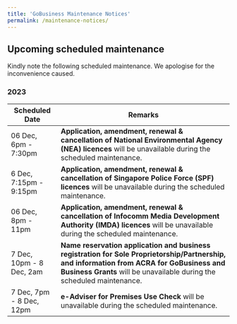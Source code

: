 ```yaml
---
title: 'GoBusiness Maintenance Notices'
permalink: /maintenance-notices/
---
```


## Upcoming scheduled maintenance

Kindly note the following scheduled maintenance. We apologise for the inconvenience caused.

### 2023 

| **Scheduled Date** | **Remarks** |  
|  -----------   | ---------------- |
| 06 Dec, 6pm - 7:30pm | **Application, amendment, renewal & cancellation of National Environmental Agency (NEA) licences** will be unavailable during the scheduled maintenance. | 
| 6 Dec, 7:15pm - 9:15pm | **Application, amendment, renewal & cancellation of Singapore Police Force (SPF) licences** will be unavailable during the scheduled maintenance. |
| 06 Dec, 8pm - 11pm | **Application, amendment, renewal & cancellation of  Infocomm Media Development Authority (IMDA) licences** will be unavailable during the scheduled maintenance. | 
| 7 Dec, 10pm - 8 Dec, 2am | **Name reservation application and business registration for Sole Proprietorship/Partnership, and information from ACRA for GoBusiness and Business Grants** will be unavailable during the scheduled maintenance. | 
| 7 Dec, 7pm - 8 Dec, 12pm | **e-Adviser for Premises Use Check** will be unavailable during the scheduled maintenance. | 



<script src="/jquery/jquery.min.js"></script>
<script src="/jquery/resize-tables.js"></script>
